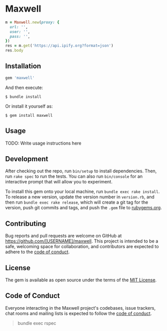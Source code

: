 # Maxwell

```ruby
m = Maxwell.new(proxy: {
  url: '',
  user: '',
  pass: '',
})
res = m.get('https://api.ipify.org?format=json')
res.body
```

## Installation

```ruby
gem 'maxwell'
```

And then execute:

    $ bundle install

Or install it yourself as:

    $ gem install maxwell

## Usage

TODO: Write usage instructions here

## Development

After checking out the repo, run `bin/setup` to install dependencies. Then, run `rake spec` to run the tests. You can also run `bin/console` for an interactive prompt that will allow you to experiment.

To install this gem onto your local machine, run `bundle exec rake install`. To release a new version, update the version number in `version.rb`, and then run `bundle exec rake release`, which will create a git tag for the version, push git commits and tags, and push the `.gem` file to [rubygems.org](https://rubygems.org).

## Contributing

Bug reports and pull requests are welcome on GitHub at https://github.com/[USERNAME]/maxwell. This project is intended to be a safe, welcoming space for collaboration, and contributors are expected to adhere to the [code of conduct](https://github.com/[USERNAME]/maxwell/blob/master/CODE_OF_CONDUCT.md).


## License

The gem is available as open source under the terms of the [MIT License](https://opensource.org/licenses/MIT).

## Code of Conduct

Everyone interacting in the Maxwell project's codebases, issue trackers, chat rooms and mailing lists is expected to follow the [code of conduct](https://github.com/[USERNAME]/maxwell/blob/master/CODE_OF_CONDUCT.md).


> bundle exec rspec